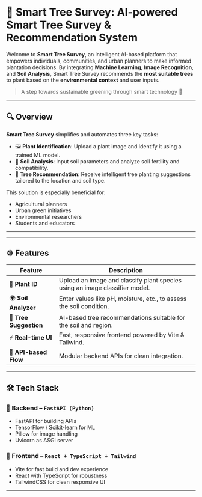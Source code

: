 # 🌳 Smart Tree Survey: AI-powered Smart Tree Survey & Recommendation System

Welcome to **Smart Tree Survey**, an intelligent AI-based platform that empowers individuals, communities, and urban planners to make informed plantation decisions. By integrating **Machine Learning**, **Image Recognition**, and **Soil Analysis**, Smart Tree Survey recommends the **most suitable trees** to plant based on the **environmental context** and user inputs.

> A step towards sustainable greening through smart technology 🌱

---

## 🔍 Overview

**Smart Tree Survey** simplifies and automates three key tasks:
- 🖼️ **Plant Identification**: Upload a plant image and identify it using a trained ML model.
- 🧪 **Soil Analysis**: Input soil parameters and analyze soil fertility and compatibility.
- 🌱 **Tree Recommendation**: Receive intelligent tree planting suggestions tailored to the location and soil type.

This solution is especially beneficial for:
- Agricultural planners
- Urban green initiatives
- Environmental researchers
- Students and educators

---

---

## ⚙️ Features

| Feature               | Description                                                                 |
|-----------------------|-----------------------------------------------------------------------------|
| 🌿 **Plant ID**       | Upload an image and classify plant species using an image classifier model. |
| 🌍 **Soil Analyzer**  | Enter values like pH, moisture, etc., to assess the soil condition.         |
| 🌲 **Tree Suggestion**| AI-based tree recommendations suitable for the soil and region.             |
| ⚡ **Real-time UI**    | Fast, responsive frontend powered by Vite & Tailwind.                       |
| 📡 **API-based Flow** | Modular backend APIs for clean integration.                                |

---

## 🛠 Tech Stack

### 🔧 Backend – `FastAPI (Python)`
- FastAPI for building APIs
- TensorFlow / Scikit-learn for ML
- Pillow for image handling
- Uvicorn as ASGI server

### 🎨 Frontend – `React + TypeScript + Tailwind`
- Vite for fast build and dev experience
- React with TypeScript for robustness
- TailwindCSS for clean responsive UI

---
